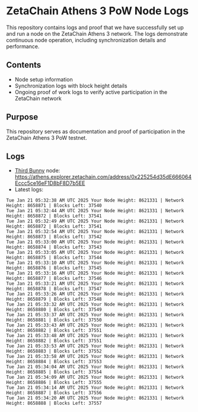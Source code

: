 # ZetaChain Athens 3 PoW Node Logs
This repository contains logs and proof that we have successfully set up and run a node on the ZetaChain Athens 3 network. The logs demonstrate continuous node operation, including synchronization details and performance.

## Contents
- Node setup information
- Synchronization logs with block height details
- Ongoing proof of work logs to verify active participation in the ZetaChain network

## Purpose
This repository serves as documentation and proof of participation in the ZetaChain Athens 3 PoW testnet.

## Logs

- [Third Bunny](https://thirdbunny.xyz/) node: https://athens.explorer.zetachain.com/address/0x225254d35dE666064Eccc5ce16eF1D8bF8D7b5EE
- Latest logs:
```
Tue Jan 21 05:32:38 AM UTC 2025 Your Node Height: 8621331 | Network Height: 8658871 | Blocks Left: 37540
Tue Jan 21 05:32:44 AM UTC 2025 Your Node Height: 8621331 | Network Height: 8658872 | Blocks Left: 37541
Tue Jan 21 05:32:49 AM UTC 2025 Your Node Height: 8621331 | Network Height: 8658872 | Blocks Left: 37541
Tue Jan 21 05:32:54 AM UTC 2025 Your Node Height: 8621331 | Network Height: 8658873 | Blocks Left: 37542
Tue Jan 21 05:33:00 AM UTC 2025 Your Node Height: 8621331 | Network Height: 8658874 | Blocks Left: 37543
Tue Jan 21 05:33:05 AM UTC 2025 Your Node Height: 8621331 | Network Height: 8658875 | Blocks Left: 37544
Tue Jan 21 05:33:10 AM UTC 2025 Your Node Height: 8621331 | Network Height: 8658876 | Blocks Left: 37545
Tue Jan 21 05:33:16 AM UTC 2025 Your Node Height: 8621331 | Network Height: 8658877 | Blocks Left: 37546
Tue Jan 21 05:33:21 AM UTC 2025 Your Node Height: 8621331 | Network Height: 8658878 | Blocks Left: 37547
Tue Jan 21 05:33:26 AM UTC 2025 Your Node Height: 8621331 | Network Height: 8658879 | Blocks Left: 37548
Tue Jan 21 05:33:32 AM UTC 2025 Your Node Height: 8621331 | Network Height: 8658880 | Blocks Left: 37549
Tue Jan 21 05:33:37 AM UTC 2025 Your Node Height: 8621331 | Network Height: 8658881 | Blocks Left: 37550
Tue Jan 21 05:33:43 AM UTC 2025 Your Node Height: 8621331 | Network Height: 8658882 | Blocks Left: 37551
Tue Jan 21 05:33:48 AM UTC 2025 Your Node Height: 8621331 | Network Height: 8658882 | Blocks Left: 37551
Tue Jan 21 05:33:53 AM UTC 2025 Your Node Height: 8621331 | Network Height: 8658883 | Blocks Left: 37552
Tue Jan 21 05:33:58 AM UTC 2025 Your Node Height: 8621331 | Network Height: 8658884 | Blocks Left: 37553
Tue Jan 21 05:34:04 AM UTC 2025 Your Node Height: 8621331 | Network Height: 8658885 | Blocks Left: 37554
Tue Jan 21 05:34:09 AM UTC 2025 Your Node Height: 8621331 | Network Height: 8658886 | Blocks Left: 37555
Tue Jan 21 05:34:14 AM UTC 2025 Your Node Height: 8621331 | Network Height: 8658887 | Blocks Left: 37556
Tue Jan 21 05:34:20 AM UTC 2025 Your Node Height: 8621331 | Network Height: 8658888 | Blocks Left: 37557
```
